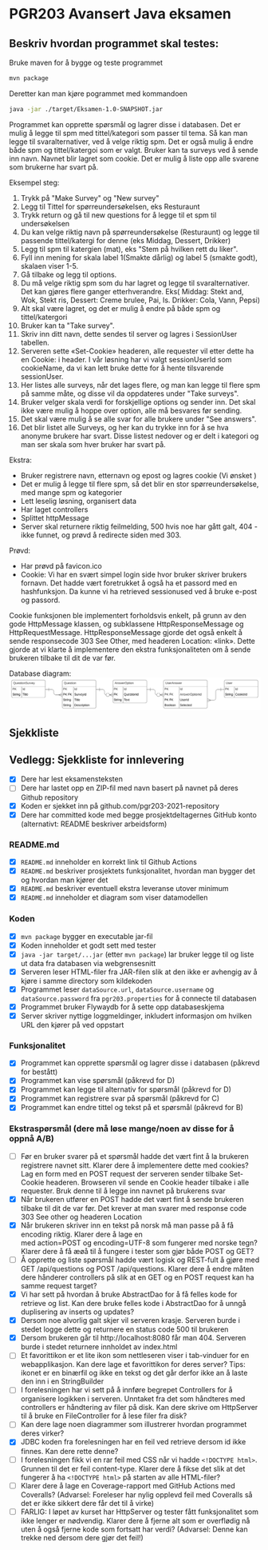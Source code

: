 # PGR203 Avansert Java eksamen


## Beskriv hvordan programmet skal testes:

Bruke maven for å bygge og teste programmet
```bash
mvn package
```

Deretter kan man kjøre pogrammet med kommandoen
```bash
java -jar ./target/Eksamen-1.0-SNAPSHOT.jar
```
Programmet kan opprette spørsmål og lagrer disse i databasen. Det er mulig å legge til spm med tittel/kategori som passer til tema. Så kan man legge til svaralternativer, ved å velge riktig spm. 
Det er også mulig å endre både spm og tittel/katergoi som er valgt. Bruker kan ta surveys ved å sende inn navn. Navnet blir lagret som cookie. 
Det er mulig å liste opp alle svarene som brukerne har svart på. 

Eksempel steg:
1. Trykk på "Make Survey" og "New survey"
2. Legg til Tittel for spørreundersøkelsen, eks Resturaunt
3. Trykk return og gå til new questions for å legge til et spm til undersøkelsen
4. Du kan velge riktig navn på spørreundersøkelse (Resturaunt) og legge til passende tittel/katergi for denne (eks Middag, Dessert, Drikker)
5. Legg til spm til katergien (mat), eks "Stem på hvilken rett du liker".
6. Fyll inn mening for skala label 1(Smakte dårlig) og label 5 (smakte godt), skalaen viser 1-5.
7. Gå tilbake og legg til options.
8. Du må velge riktig spm som du har lagret og legge til svaralternativer. Det kan gjøres flere ganger etterhverandre. Eks( Middag: Stekt and, Wok, Stekt ris, Dessert: Creme brulee, Pai, Is. Drikker: Cola, Vann, Pepsi)
9. Alt skal være lagret, og det er mulig å endre på både spm og tittel/katergori
10. Bruker kan ta "Take survey".
11. Skriv inn ditt navn, dette sendes til server og lagres i SessionUser tabellen.
12. Serveren sette «Set-Cookie» headeren, alle requester vil etter dette ha en Cookie: i header. I vår løsning har vi valgt sessionUserId som cookieName, da vi kan lett bruke dette for å hente tilsvarende sessionUser.
13. Her listes alle surveys, når det lages flere, og man kan legge til flere spm på samme måte, og disse vil da oppdateres under "Take surveys".
14. Bruker velger skala verdi for forskjellige options og sender inn. Det skal ikke være mulig å hoppe over option, alle må besvares før sending.
15. Det skal være mulig å se alle svar for alle brukere under "See answers".
16. Det blir listet alle Surveys, og her kan du trykke inn for å se hva anonyme brukere har svart. Disse listest nedover og er delt i kategori og man ser skala som hver bruker har svart på.

Ekstra:
* Bruker registrere navn, etternavn og epost og lagres cookie (Vi ønsket )
* Det er mulig å legge til flere spm, så det blir en stor spørreundersøkelse, med mange spm og kategorier
* Lett leselig løsning, organisert data
* Har laget controllers
* Splittet httpMessage
* Server skal returnere riktig feilmelding, 500 hvis noe har gått galt, 404 - ikke funnet, og prøvd å redirecte siden med 303.

Prøvd:
* Har prøvd på favicon.ico
* Cookie:
Vi har en svært simpel login side hvor bruker skriver brukers fornavn. Det hadde vært foretrukket å også ha et passord med en hashfunksjon. Da kunne vi ha retrieved sessionused ved å bruke e-post og passord.

Cookie funksjonen ble implementert forholdsvis enkelt, på grunn av den gode HttpMessage klassen, og subklassene HttpResponseMessage og HttpRequestMessage. HttpResponseMessage gjorde det også enkelt å sende responsecode 303 See Other, med headeren Location: «link».
Dette gjorde at vi klarte å implementere den ekstra funksjonaliteten om å sende brukeren tilbake til dit de var før.

Database diagram:
![database_diagram](./database_diagram.svg)

## Sjekkliste

## Vedlegg: Sjekkliste for innlevering

* [x] Dere har lest eksamensteksten
* [ ] Dere har lastet opp en ZIP-fil med navn basert på navnet på deres Github repository
* [x] Koden er sjekket inn på github.com/pgr203-2021-repository
* [x] Dere har committed kode med begge prosjektdeltagernes GitHub konto (alternativt: README beskriver arbeidsform)

### README.md

* [x] `README.md` inneholder en korrekt link til Github Actions
* [x] `README.md` beskriver prosjektets funksjonalitet, hvordan man bygger det og hvordan man kjører det
* [x] `README.md` beskriver eventuell ekstra leveranse utover minimum
* [x] `README.md` inneholder et diagram som viser datamodellen

### Koden

* [x] `mvn package` bygger en executable jar-fil
* [x] Koden inneholder et godt sett med tester
* [x] `java -jar target/...jar` (etter `mvn package`) lar bruker legge til og liste ut data fra databasen via webgrensesnitt
* [x] Serveren leser HTML-filer fra JAR-filen slik at den ikke er avhengig av å kjøre i samme directory som kildekoden
* [x] Programmet leser `dataSource.url`, `dataSource.username` og `dataSource.password` fra `pgr203.properties` for å connecte til databasen
* [x] Programmet bruker Flywaydb for å sette opp databaseskjema
* [x] Server skriver nyttige loggmeldinger, inkludert informasjon om hvilken URL den kjører på ved oppstart

### Funksjonalitet

* [x] Programmet kan opprette spørsmål og lagrer disse i databasen (påkrevd for bestått)
* [x] Programmet kan vise spørsmål (påkrevd for D)
* [x] Programmet kan legge til alternativ for spørsmål (påkrevd for D)
* [x] Programmet kan registrere svar på spørsmål (påkrevd for C)
* [x] Programmet kan endre tittel og tekst på et spørsmål (påkrevd for B)

### Ekstraspørsmål (dere må løse mange/noen av disse for å oppnå A/B)

* [ ] Før en bruker svarer på et spørsmål hadde det vært fint å la brukeren registrere navnet sitt. Klarer dere å implementere dette med cookies? Lag en form med en POST request der serveren sender tilbake Set-Cookie headeren. Browseren vil sende en Cookie header tilbake i alle requester. Bruk denne til å legge inn navnet på brukerens svar
* [x] Når brukeren utfører en POST hadde det vært fint å sende brukeren tilbake til dit de var før. Det krever at man svarer med response code 303 See other og headeren Location
* [x] Når brukeren skriver inn en tekst på norsk må man passe på å få encoding riktig. Klarer dere å lage en <form> med action=POST og encoding=UTF-8 som fungerer med norske tegn? Klarer dere å få æøå til å fungere i tester som gjør både POST og GET?
* [ ] Å opprette og liste spørsmål hadde vært logisk og REST-fult å gjøre med GET /api/questions og POST /api/questions. Klarer dere å endre måten dere hånderer controllers på slik at en GET og en POST request kan ha samme request target?
* [x] Vi har sett på hvordan å bruke AbstractDao for å få felles kode for retrieve og list. Kan dere bruke felles kode i AbstractDao for å unngå duplisering av inserts og updates?
* [x] Dersom noe alvorlig galt skjer vil serveren krasje. Serveren burde i stedet logge dette og returnere en status code 500 til brukeren
* [x] Dersom brukeren går til http://localhost:8080 får man 404. Serveren burde i stedet returnere innholdet av index.html
* [ ] Et favorittikon er et lite ikon som nettleseren viser i tab-vinduer for en webapplikasjon. Kan dere lage et favorittikon for deres server? Tips: ikonet er en binærfil og ikke en tekst og det går derfor ikke an å laste den inn i en StringBuilder
* [ ] I forelesningen har vi sett på å innføre begrepet Controllers for å organisere logikken i serveren. Unntaket fra det som håndteres med controllers er håndtering av filer på disk. Kan dere skrive om HttpServer til å bruke en FileController for å lese filer fra disk?
* [ ] Kan dere lage noen diagrammer som illustrerer hvordan programmet deres virker?
* [x] JDBC koden fra forelesningen har en feil ved retrieve dersom id ikke finnes. Kan dere rette denne?
* [ ] I forelesningen fikk vi en rar feil med CSS når vi hadde `<!DOCTYPE html>`. Grunnen til det er feil content-type. Klarer dere å fikse det slik at det fungerer å ha `<!DOCTYPE html>` på starten av alle HTML-filer?
* [ ] Klarer dere å lage en Coverage-rapport med GitHub Actions med Coveralls? (Advarsel: Foreleser har nylig opplevd feil med Coveralls så det er ikke sikkert dere får det til å virke)
* [ ] FARLIG: I løpet av kurset har HttpServer og tester fått funksjonalitet som ikke lenger er nødvendig. Klarer dere å fjerne alt som er overflødig nå uten å også fjerne kode som fortsatt har verdi? (Advarsel: Denne kan trekke ned dersom dere gjør det feil!)